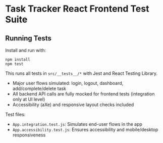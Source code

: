 # Task Tracker React Frontend Test Suite

## Running Tests

Install and run with:

```
npm install
npm test
```

This runs all tests in `src/__tests__/*` with Jest and React Testing Library.

- Major user flows simulated: login, logout, dashboard, add/complete/delete task
- All backend API calls are fully mocked for frontend tests (integration only at UI level)
- Accessibility (aXe) and responsive layout checks included

Test files:
- `App.integration.test.js`: Simulates end-user flows in the app
- `App.accessibility.test.js`: Ensures accessibility and mobile/desktop responsiveness
